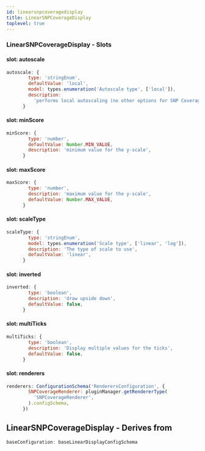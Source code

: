 ```yaml
---
id: linearsnpcoveragedisplay
title: LinearSNPCoverageDisplay
toplevel: true
---
```







### LinearSNPCoverageDisplay - Slots
#### slot: autoscale



```js
autoscale: {
        type: 'stringEnum',
        defaultValue: 'local',
        model: types.enumeration('Autoscale type', ['local']),
        description:
          'performs local autoscaling (no other options for SNP Coverage available)',
      }
```

#### slot: minScore



```js
minScore: {
        type: 'number',
        defaultValue: Number.MIN_VALUE,
        description: 'minimum value for the y-scale',
      }
```

#### slot: maxScore



```js
maxScore: {
        type: 'number',
        description: 'maximum value for the y-scale',
        defaultValue: Number.MAX_VALUE,
      }
```

#### slot: scaleType



```js
scaleType: {
        type: 'stringEnum',
        model: types.enumeration('Scale type', ['linear', 'log']), 
        description: 'The type of scale to use',
        defaultValue: 'linear',
      }
```

#### slot: inverted



```js
inverted: {
        type: 'boolean',
        description: 'draw upside down',
        defaultValue: false,
      }
```

#### slot: multiTicks



```js
multiTicks: {
        type: 'boolean',
        description: 'Display multiple values for the ticks',
        defaultValue: false,
      }
```

#### slot: renderers



```js
renderers: ConfigurationSchema('RenderersConfiguration', {
        SNPCoverageRenderer: pluginManager.getRendererType(
          'SNPCoverageRenderer',
        ).configSchema,
      })
```


## LinearSNPCoverageDisplay - Derives from




```js
baseConfiguration: baseLinearDisplayConfigSchema
```

 
